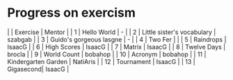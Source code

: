 # Progress on exercism
|  | Exercise | Mentor |
| 1 | Hello World | - |
| 2 | Little sister's vocabulary | szabgab |
| 3 | Guido's gorgeous lasgne | - |
| 4 | Two Fer |  |
| 5 | Raindrops | IsaacG |
| 6 | High Scores | IsaacG |
| 7 | Matrix | IsaacG |
| 8 | Twelve Days | brocla |
| 9 | World Count | bobahop |
| 10 | Acronym | bobahop |
| 11 | Kindergarten Garden | NatiAris |
| 12 | Tournament | IsaacG |
| 13 | Gigasecond| IsaacG |
